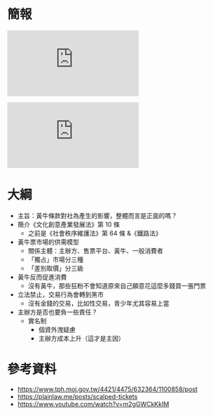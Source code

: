 # 簡報

![](<https://raw.githubusercontent.com/Jamison-Chen/KM-economics/master/img/黃牛條款.key>)

![](<https://raw.githubusercontent.com/Jamison-Chen/KM-economics/master/img/黃牛條款.pdf>)

# 大綱

- 主旨：黃牛條款對社為產生的影響，整體而言是正面的嗎？
- 簡介《文化創意產業發展法》第 10 條
    - 之前是《社會秩序維護法》第 64 條 &《鐵路法》
- 黃牛票市場的供需模型
    - 關係主體：主辦方、售票平台、黃牛、一般消費者
    - 「獨占」市場分三種
    - 「差別取價」分三級
- 黃牛反而促進消費
    - 沒有黃牛，那些狂粉不會知道原來自己願意花這麼多錢買一張門票
- 立法禁止，交易行為會轉到黑市
    - 沒有金錢的交易，比如性交易，青少年尤其容易上當
- 主辦方是否也要負一些責任？
    - 實名制
        - 個資外洩疑慮
        - 主辦方成本上升（這才是主因）

# 參考資料

- <https://www.tph.moj.gov.tw/4421/4475/632364/1100858/post>
- <https://plainlaw.me/posts/scalped-tickets>
- <https://www.youtube.com/watch?v=m2gGWCkKkIM>
